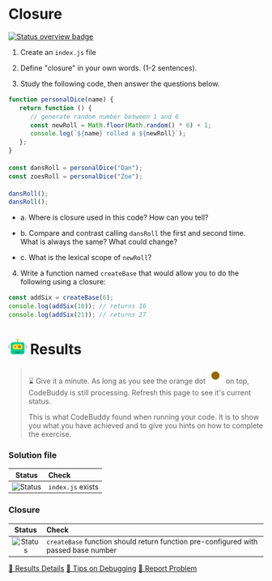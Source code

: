 # Closure
[![Status overview badge](../../blob/badges/.github/badges/main/badge.svg)](#-results)


1. Create an `index.js` file
2. Define "closure" in your own words. (1-2 sentences).

3. Study the following code, then answer the questions below.

```js
function personalDice(name) {
   return function () {
      // generate random number between 1 and 6
      const newRoll = Math.floor(Math.random() * 6) + 1;
      console.log(`${name} rolled a ${newRoll}`);
   };
}

const dansRoll = personalDice("Dan");
const zoesRoll = personalDice("Zoe");

dansRoll();
dansRoll();
```

-  a. Where is closure used in this code? How can you tell?

-  b. Compare and contrast calling `dansRoll` the first and second time. What is always the same? What could change?

-  c. What is the lexical scope of `newRoll`?

4. Write a function named `createBase` that would allow you to do the following using a closure:

```js
const addSix = createBase(6);
console.log(addSix(10)); // returns 16
console.log(addSix(21)); // returns 27
```

[//]: # (autograding info start)
# <img src="https://github.com/DCI-EdTech/autograding-setup/raw/main/assets/bot-large.svg" alt="" data-canonical-src="https://github.com/DCI-EdTech/autograding-setup/raw/main/assets/bot-large.svg" height="31" /> Results
> ⌛ Give it a minute. As long as you see the orange dot ![processing](https://raw.githubusercontent.com/DCI-EdTech/autograding-setup/main/assets/processing.svg) on top, CodeBuddy is still processing. Refresh this page to see it's current status.
>
> This is what CodeBuddy found when running your code. It is to show you what you have achieved and to give you hints on how to complete the exercise.


### Solution file

|                 Status                  | Check                                                                                    |
| :-------------------------------------: | :--------------------------------------------------------------------------------------- |
| ![Status](../../blob/badges/.github/badges/main/status0.svg) | `index.js` exists |

### Closure

|                 Status                  | Check                                                                                    |
| :-------------------------------------: | :--------------------------------------------------------------------------------------- |
| ![Status](../../blob/badges/.github/badges/main/status1.svg) | `createBase` function should return function pre-configured with passed base number |



[🔬 Results Details](../../actions)
[🐞 Tips on Debugging](https://github.com/DCI-EdTech/autograding-setup/wiki/How-to-work-with-CodeBuddy)
[📢 Report Problem](https://docs.google.com/forms/d/e/1FAIpQLSfS8wPh6bCMTLF2wmjiE5_UhPiOEnubEwwPLN_M8zTCjx5qbg/viewform?usp=pp_url&entry.652569746=PB-Functions-Closure)


[//]: # (autograding info end)